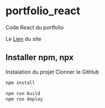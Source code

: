 # portfolio_react

Code React du portfolio

Le [Lien](https://Raykesh-Soneka.github.io/portfolio_react) du site

## Installer npm, npx



Instalation du projet
Clonner le GitHub
```bash
npm install

npm run build
npm run deploy
```